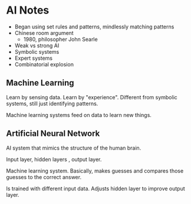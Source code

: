 # AI Notes

- Began using set rules and patterns, mindlessly matching patterns
- Chinese room argument
  + 1980, philosopher John Searle
- Weak vs strong AI
- Symbolic systems
- Expert systems
- Combinatorial explosion
  
## Machine Learning

Learn by sensing data. Learn by "experience". Different from symbolic systems, still just identifying patterns.

Machine learning systems feed on data to learn new things.

## Artificial Neural Network

AI system that mimics the structure of the human brain.

Input layer, hidden layers , output layer.

Machine learning system. Basically, makes guesses and compares those guesses to the correct answer.

Is trained with different input data. Adjusts hidden layer to improve output layer.
